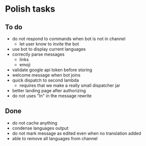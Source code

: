# Polish tasks

## To do

- do not respond to commands when bot is not in channel
   - let user know to invite the bot
- use bot to display current languages
- correctly parse messages
  - links
  - emoji
- validate google api token before storing
- welcome message when bot joins
- quick dispatch to second lambda
   - requires that we make a really small dispatcher jar
- better landing page after authorizing
- do not uses "In" in the message rewrite


## Done

- do not cache anything
- condense languages output
- do not mark message as edited even when no translation added
- able to remove all languages from channel 


